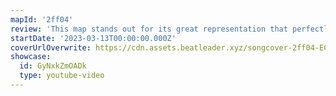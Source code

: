 ```yaml
---
mapId: '2ff04'
review: 'This map stands out for its great representation that perfectly captures the feel the music, engaging  patterns with excellent flow, and accessible, dancey down maps that are just as much fun as the upper diff!'
startDate: '2023-03-13T00:00:00.000Z'
coverUrlOverwrite: https://cdn.assets.beatleader.xyz/songcover-2ff04-EC.jpg
showcase:
  id: GyNxkZmOADk
  type: youtube-video
---
```

